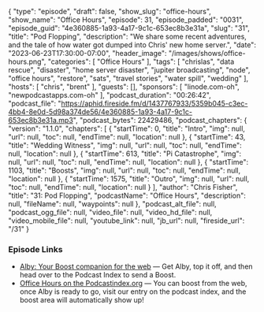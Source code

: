 {
  "type": "episode",
  "draft": false,
  "show_slug": "office-hours",
  "show_name": "Office Hours",
  "episode": 31,
  "episode_padded": "0031",
  "episode_guid": "4e360885-1a93-4a17-9c1c-653ec8b3e31a",
  "slug": "31",
  "title": "Pod Flopping",
  "description": "We share some recent adventures, and the tale of how water got dumped into Chris' new home server.",
  "date": "2023-06-23T17:30:00-07:00",
  "header_image": "/images/shows/office-hours.png",
  "categories": [
    "Office Hours"
  ],
  "tags": [
    "chrislas",
    "data rescue",
    "disaster",
    "home server disaster",
    "jupiter broadcasting",
    "node",
    "office hours",
    "restore",
    "sats",
    "travel stories",
    "water spill",
    "wedding"
  ],
  "hosts": [
    "chris",
    "brent"
  ],
  "guests": [],
  "sponsors": [
    "linode.com-oh",
    "newpodcastapps.com-oh"
  ],
  "podcast_duration": "00:26:42",
  "podcast_file": "https://aphid.fireside.fm/d/1437767933/5359b045-c3ec-4bb4-8e0d-5d98a374de56/4e360885-1a93-4a17-9c1c-653ec8b3e31a.mp3",
  "podcast_bytes": 22429486,
  "podcast_chapters": {
    "version": "1.1.0",
    "chapters": [
      {
        "startTime": 0,
        "title": "Intro",
        "img": null,
        "url": null,
        "toc": null,
        "endTime": null,
        "location": null
      },
      {
        "startTime": 43,
        "title": "Wedding Witness",
        "img": null,
        "url": null,
        "toc": null,
        "endTime": null,
        "location": null
      },
      {
        "startTime": 613,
        "title": "Pi Catastrophe",
        "img": null,
        "url": null,
        "toc": null,
        "endTime": null,
        "location": null
      },
      {
        "startTime": 1103,
        "title": "Boosts",
        "img": null,
        "url": null,
        "toc": null,
        "endTime": null,
        "location": null
      },
      {
        "startTime": 1575,
        "title": "Outro",
        "img": null,
        "url": null,
        "toc": null,
        "endTime": null,
        "location": null
      }
    ],
    "author": "Chris Fisher",
    "title": "31: Pod Flopping",
    "podcastName": "Office Hours",
    "description": null,
    "fileName": null,
    "waypoints": null
  },
  "podcast_alt_file": null,
  "podcast_ogg_file": null,
  "video_file": null,
  "video_hd_file": null,
  "video_mobile_file": null,
  "youtube_link": null,
  "jb_url": null,
  "fireside_url": "/31"
}


### Episode Links

  * [Alby: Your Boost companion for the web](https://getalby.com/ "Alby: Your Boost companion for the web") — Get Alby, top it off, and then head over to the Podcast Index to send a Boost.
  * [Office Hours on the Podcastindex.org](https://podcastindex.org/podcast/5341434 "Office Hours on the Podcastindex.org") — You can boost from the web, once Alby is ready to go, visit our entry on the podcast index, and the boost area will automatically show up!


